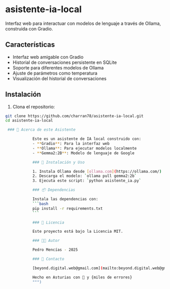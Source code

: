 # asistente-ia-local
Interfaz web para interactuar con modelos de lenguaje a través de Ollama, construida con Gradio.

## Características

- Interfaz web amigable con Gradio
- Historial de conversaciones persistente en SQLite
- Soporte para diferentes modelos de Ollama
- Ajuste de parámetros como temperatura
- Visualización del historial de conversaciones

## Instalación

1. Clona el repositorio:
```bash
git clone https://github.com/charran78/asistente-ia-local.git
cd asistente-ia-local

 ### 🤖 Acerca de este Asistente

            Este es un asistente de IA local construido con:
            - **Gradio**: Para la interfaz web
            - **Ollama**: Para ejecutar modelos localmente
            - **Gemma2:2B**: Modelo de lenguaje de Google

            ### 🚀 Instalación y Uso

            1. Instala Ollama desde [ollama.com](https://ollama.com/)
            2. Descarga el modelo: `ollama pull gemma2:2b`
            3. Ejecuta este script: `python asistente_ia.py`

            ### 📦 Dependencias

            Instala las dependencias con:
            ```bash
            pip install -r requirements.txt
            ```

            ### 📝 Licencia

            Este proyecto está bajo la Licencia MIT.

            ### 👨‍💻 Autor

            Pedro Mencías - 2025

            ### 📧 Contacto

            [beyond.digital.web@gmail.com](mailto:beyond.digital.web@gmail.com)

            Hecho en Asturias con 💓 y {miles de errores}
            """)

